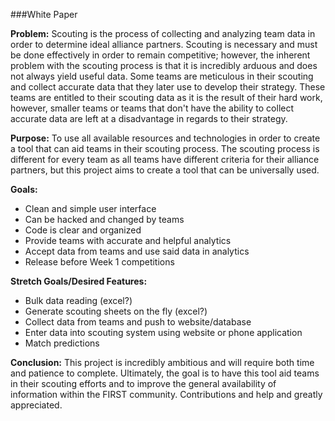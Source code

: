 ###White Paper

**Problem:** Scouting is the process of collecting and analyzing team data in order
to determine ideal alliance partners. Scouting is necessary and must be done effectively
in order to remain competitive; however, the inherent problem with the scouting process is that
it is incredibly arduous and does not always yield useful data. Some teams are meticulous in their
scouting and collect accurate data that they later use to develop their strategy. These teams are entitled to their
scouting data as it is the result of their hard work, however, smaller teams or teams that don't have the ability
to collect accurate data are left at a disadvantage in regards to their strategy.

**Purpose:** To use all available resources and technologies in order to create
a tool that can aid teams in their scouting process. The scouting process is
different for every team as all teams have different criteria for their alliance partners,
but this project aims to create a tool that can be universally used.

**Goals:**
* Clean and simple user interface
* Can be hacked and changed by teams
* Code is clear and organized
* Provide teams with accurate and helpful analytics
* Accept data from teams and use said data in analytics
* Release before Week 1 competitions

**Stretch Goals/Desired Features:**
* Bulk data reading (excel?)
* Generate scouting sheets on the fly (excel?)
* Collect data from teams and push to website/database
* Enter data into scouting system using website or phone application
* Match predictions

**Conclusion:** This project is incredibly ambitious and will require both time and
patience to complete. Ultimately, the goal is to have this tool aid teams in their scouting
efforts and to improve the general availability of information within the FIRST community.
Contributions and help and greatly appreciated.
